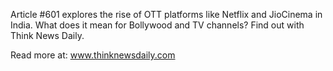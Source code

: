 Article #601 explores the rise of OTT platforms like Netflix and JioCinema in India. What does it mean for Bollywood and TV channels? Find out with Think News Daily.

Read more at: www.thinknewsdaily.com